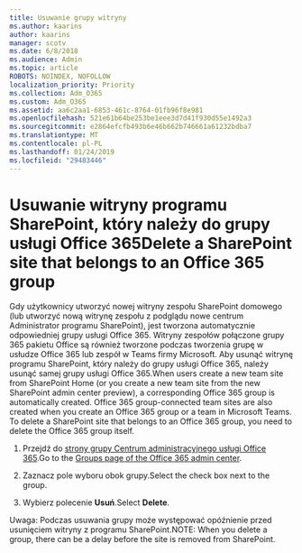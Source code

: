 ```yaml
---
title: Usuwanie grupy witryny
ms.author: kaarins
author: kaarins
manager: scotv
ms.date: 6/8/2018
ms.audience: Admin
ms.topic: article
ROBOTS: NOINDEX, NOFOLLOW
localization_priority: Priority
ms.collection: Adm_O365
ms.custom: Adm_O365
ms.assetid: aa6c2aa1-6853-461c-8764-01fb96f8e981
ms.openlocfilehash: 521e61b64be253be1eee3d7d41f930d55e1492a3
ms.sourcegitcommit: e2864efcfb493b6e46b662b746661a61232bdba7
ms.translationtype: MT
ms.contentlocale: pl-PL
ms.lasthandoff: 01/24/2019
ms.locfileid: "29483446"
---
```

# <a name="delete-a-sharepoint-site-that-belongs-to-an-office-365-group"></a><span data-ttu-id="0d1b6-102">Usuwanie witryny programu SharePoint, który należy do grupy usługi Office 365</span><span class="sxs-lookup"><span data-stu-id="0d1b6-102">Delete a SharePoint site that belongs to an Office 365 group</span></span>

<span data-ttu-id="0d1b6-p101">Gdy użytkownicy utworzyć nowej witryny zespołu SharePoint domowego (lub utworzyć nową witrynę zespołu z podglądu nowe centrum Administrator programu SharePoint), jest tworzona automatycznie odpowiedniej grupy usługi Office 365. Witryny zespołów połączone grupy 365 pakietu Office są również tworzone podczas tworzenia grupę w usłudze Office 365 lub zespół w Teams firmy Microsoft. Aby usunąć witrynę programu SharePoint, który należy do grupy usługi Office 365, należy usunąć samej grupy usługi Office 365.</span><span class="sxs-lookup"><span data-stu-id="0d1b6-p101">When users create a new team site from SharePoint Home (or you create a new team site from the new SharePoint admin center preview), a corresponding Office 365 group is automatically created. Office 365 group-connected team sites are also created when you create an Office 365 group or a team in Microsoft Teams. To delete a SharePoint site that belongs to an Office 365 group, you need to delete the Office 365 group itself.</span></span> 
  
1. <span data-ttu-id="0d1b6-106">Przejdź do [strony grupy Centrum administracyjnego usługi Office 365](https://portal.office.com/adminportal/home#/groups).</span><span class="sxs-lookup"><span data-stu-id="0d1b6-106">Go to the [Groups page of the Office 365 admin center](https://portal.office.com/adminportal/home#/groups).</span></span>
    
2. <span data-ttu-id="0d1b6-107">Zaznacz pole wyboru obok grupy.</span><span class="sxs-lookup"><span data-stu-id="0d1b6-107">Select the check box next to the group.</span></span>
    
3. <span data-ttu-id="0d1b6-108">Wybierz polecenie **Usuń**.</span><span class="sxs-lookup"><span data-stu-id="0d1b6-108">Select **Delete**.</span></span>
    
<span data-ttu-id="0d1b6-109">Uwaga: Podczas usuwania grupy może występować opóźnienie przed usunięciem witryny z programu SharePoint.</span><span class="sxs-lookup"><span data-stu-id="0d1b6-109">NOTE: When you delete a group, there can be a delay before the site is removed from SharePoint.</span></span>
  

